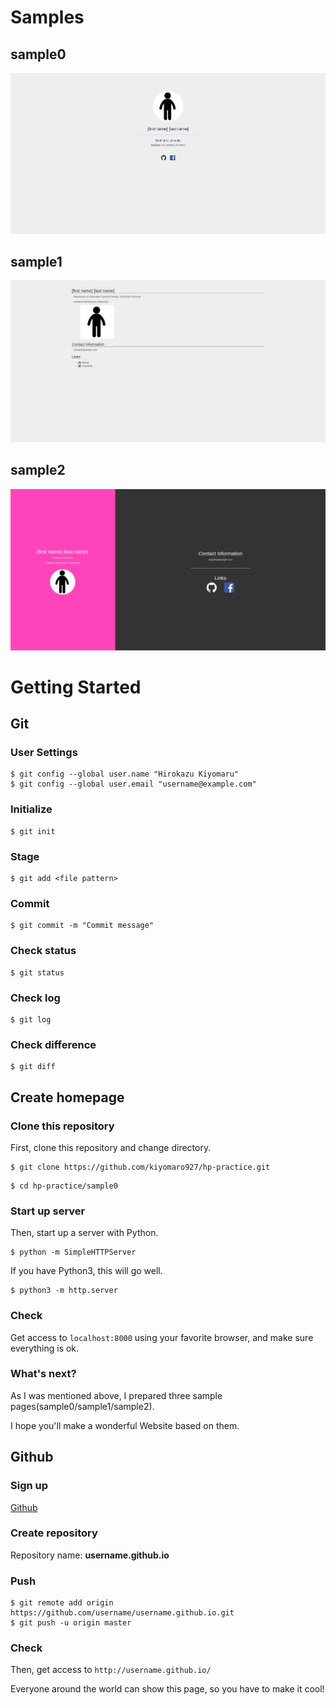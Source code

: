 # Samples

## sample0

![sample0](image/sample0.png)

## sample1

![sample1](image/sample1.png)

## sample2

![sample2](image/sample2.png)


# Getting Started

## Git

### User Settings

```
$ git config --global user.name "Hirokazu Kiyomaru"
$ git config --global user.email "username@example.com"
```

### Initialize

```
$ git init
```

### Stage

```
$ git add <file pattern>
```

### Commit

```
$ git commit -m "Commit message"
```

### Check status

```
$ git status
```

### Check log

```
$ git log
```

### Check difference

```
$ git diff
```


## Create homepage

### Clone this repository

First, clone this repository and change directory.

```
$ git clone https://github.com/kiyomaro927/hp-practice.git
```

```
$ cd hp-practice/sample0
```

### Start up server

Then, start up a server with Python.

```
$ python -m SimpleHTTPServer
```

If you have Python3, this will go well.

```
$ python3 -m http.server
```

### Check

Get access to ```localhost:8000``` using your favorite browser, and make sure everything is ok.

### What's next?

As I was mentioned above, I prepared three sample pages(sample0/sample1/sample2).

I hope you'll make a wonderful Website based on them.

## Github

### Sign up

[Github](https://github.com/)

### Create repository

Repository name: __username.github.io__

### Push

```
$ git remote add origin https://github.com/username/username.github.io.git
$ git push -u origin master
```

### Check

Then, get access to ```http://username.github.io/```

Everyone around the world can show this page, so you have to make it cool!


